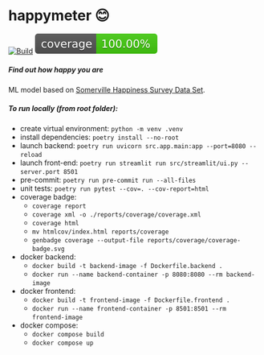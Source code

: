 # happymeter :blush:

[![Build](https://github.com/mixklim/happymeter/actions/workflows/build.yml/badge.svg)](https://github.com/mixklim/happymeter/actions/workflows/build.yml)
[![Coverage Status](./reports/coverage/coverage-badge.svg?dummy=8484744)](./reports/coverage/index.html)

##### Find out how happy you are

ML model based on [Somerville Happiness Survey Data Set](https://archive.ics.uci.edu/ml/datasets/Somerville+Happiness+Survey#).

##### To run locally (from root folder):

- create virtual environment: `python -m venv .venv`
- install dependencies: `poetry install --no-root`
- launch backend:
  `poetry run uvicorn src.app.main:app --port=8080 --reload`
- launch front-end:
  `poetry run streamlit run src/streamlit/ui.py --server.port 8501`
- pre-commit: `poetry run pre-commit run --all-files`
- unit tests: `poetry run pytest --cov=. --cov-report=html`
- coverage badge:
  - `coverage report`
  - `coverage xml -o ./reports/coverage/coverage.xml`
  - `coverage html`
  - `mv htmlcov/index.html reports/coverage`
  - `genbadge coverage --output-file reports/coverage/coverage-badge.svg`
- docker backend:
  - `docker build -t backend-image -f Dockerfile.backend .`
  - `docker run --name backend-container -p 8080:8080 --rm backend-image`
- docker frontend:
  - `docker build -t frontend-image -f Dockerfile.frontend .`
  - `docker run --name frontend-container -p 8501:8501 --rm frontend-image`
- docker compose:
  - `docker compose build`
  - `docker compose up`
